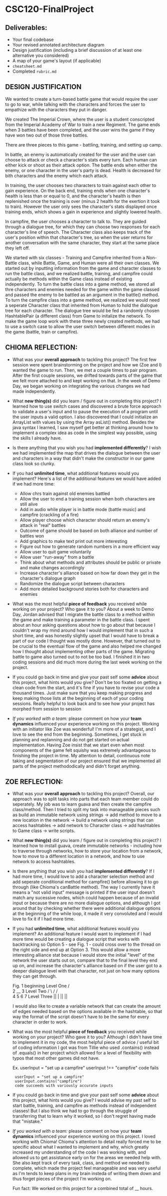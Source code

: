 # CSC120-FinalProject

## Deliverables:
 - Your final codebase
 - Your revised annotated architecture diagram
 - Design justification (including a brief discussion of at least one alternative you considered)
 - A map of your game's layout (if applicable)
 - `cheatsheet.md`
 - Completed `rubric.md`

## DESIGN JUSTIFICATION
We wanted to create a turn-based battle game that would require the user to go to war, while talking with the characters and forces the user to empathize with the characters they put in danger.

We created The Imperial Crown, where the user is a student conscripted from the Imperial Academy of War to train a new Regiment. The game ends when 3 battles have been completed, and the user wins the game if they have won two out of those three battles.

There are three pieces to this game - battling, training, and setting up camp.

In battle, an enemy is automatically created for the user and the user can choose to attack or check a character's stats every turn. Each human can either kick or shoot as their attack option. The battle ends when either the enemy, or one character in the user's party is dead. Health is decreased for bith characters and the enemy which each attack.

In training, the user chooses two characters to train against each other to gain experience. On the back end, training ends when one character's health is less than or equal to 0, and the character's health is then replenished once the training is over (minus 2 health for the exertion it took to train). However the user only sees the character's stats displayed once training ends, which shows a gain in experience and slightly lowered health.

In campfire, the user chooses a character to talk to. They are guided through a dialogue tree, for which they can choose two responses for each character's line of speech. The Character class also keeps track of the user's position within that character's tree, so when the user returns for another conversation with the same character, they start at the same place they left off.

We started with six classes - Training and Campfire inherited from a Non-Battle class, while Battle, Game, and Human were all their own classes. We started out by inputting information from the game and character classes to run the battle class, and we realized battle, training, and campfire could actually be methods within the Game class instead of existing independently. To turn the battle class into a game method, we stored all thre characters and enemies needed for the game within the game classed and passed the enemy to be battled as an argument in the battle() method. To turn the campfire class into a game method, we realized we would need a seperate Character class that inherited from Human to hold the dialogue tree for each character. The dialogue tree would be fed a randomly chosen HashtablePair (a different class) from Game to initalize the network. To make the game loop work with these three newly created methods, we had to use a switch case to allow the user switch between different modes in the game (battle, train or campfire).


## CHIOMA REFLECTION:
 - What was your **overall approach** to tackling this project?
 The first few session were spent brainstorming on the project and how we (Zoe and I) wanted the game to run. Then, we met a couple times to pair program. After the first couple sessions, we drifted towards parts of the game that we felt more attached to and kept working on that. In the week of Demo Day, we began working on integrating the various changes we had made independently.
 - What **new thing(s)** did you learn / figure out in completing this project?
 I learned how to use switch cases and discovered a brute force approach to validate a user's input and to pause the execution of a program until the user inputs a valid option. I also discovered that I could initialize an ArrayList with values by using the Array asList() method. Besides the java syntax I learned, I saw myself get better at thinking around how to implement a complex idea as code in the simplest way possible, using the skills I already have.
 - Is there anything that you wish you had **implemented differently**?
 I wish we had implemented the map that drives the dialogue between the user and characters in a way that didn't make the constructor in our game class look so clunky. 
 - If you had **unlimited time**, what additional features would you implement?
 Here's a list of the additional features we would have added if we had more time: 
    - Allow chrs train against old enemies battled
    - Allow the user to end a training session when both characters are still alive
    - Add in audio while player is in battle mode (battle music) and campfire (crackling of a fire)
    - Allow player choose which character should return an enemy's attack in "real" battles
    - Outcome of game should be based on both alliance and number of battles won
    - Add graphics to make text print out more interesting
    - Figure out how to generate random numbers in a more efficient way
    - Allow user to quit game voluntarily
    - Allow user "run-away" from a battle
    - Think about what methods and attributes should be public or private and make changes accordingly
    - Increase character's alliance based on how far down they get in the character's dialogue graph
    - Randomize the dialogue script between characters
    - Add more detailed background stories both for characters and enemies

 - What was the most helpful **piece of feedback** you received while working on your project? Who gave it to you?
About a week to Demo Day, Jordan advised that I migrate the battle class to a method within the game and make training a parameter in the battle class. I spent about an hour asking questions about how to go about that because I couldn't wrap my mind around how I would implement that in such a short time, and was honestly slightly upset that I would have to break a part of our code I thought was mostly done. However, that turned out to be crucial to the eventual flow of the game and also helped me changed how I thought about implementing other parts of the game. Migrating battle to game also turned out to not be too bad. I finished it in two coding sessions and did much more during the last week working on the project. 

 - If you could go back in time and give your past self some **advice** about this project, what hints would you give?
 Don't be too fixated on getting a clean code from the start, and it's fine if you have to revise your code a thousand times. Just make sure that you keep making progress and keep making those lists at the beginning of each of your coding sessions. Really helpful to look back and to see how your project has morphed from session to session
 - _If you worked with a team:_ please comment on how your **team dynamics** influenced your experience working on this project.
Working with an initiator like Zoe was wonderful! I'm more of a strategist, and I love to see the end from the beginning. Sometimes, I get stuck in planning and replanning and do not get started on actual implementation. Having Zoe insist that we start even when most components of the game felt squishy was extremely advantageous to finishing the project in time. My attention to detail, continuous note taking and segmentation of our project ensured that we implemented all parts of the project methododically and didn't forget anything.

## ZOE REFLECTION:
 - What was your **overall approach** to tackling this project?
    Overall, our approach was to split tasks into parts that each team member could do seperately. My job was to learn guava and then create the campfire class/method. Then I tried to split my task into manageable pieces such as build an immutable network using strings -> add method to move to a new location in the network -> build a network using strings that can access hashtables -> add network to Character class -> add hashtables to Game class -> write scripts.

 - What **new thing(s)** did you learn / figure out in completing this project?
    I learned how to install guava, create immutable networks - including how to traverse through networks, how to store your location from a network, how to move to a different location in a network, and how to use network to access hashtables.
    
 - Is there anything that you wish you had **implemented differently**?
    If I had more time, I would love to add a character selection method and add seperate conditional method for campfire() before allowing it to go through (like Chioma's canBattle method). The way I currently have it means a "not valid input" message is printed if the user input doesn't match any sucessive nodes, which could happen because of an invalid input or because there are no more dialogue options, and although I got around that by checking whether there were additional dialogue options at the beginning of the while loop, it made it very convoluted and I would love to fix it if I had more time.

 - If you had **unlimited time**, what additional features would you implement?
    An additional feature I would want to implement if I had more time would be creating a dialogue script that works with backtracking so Option 5 - see Fig. 1 - could cross over to the thread on the right side and end up at Option 3. This would allow a more interesting alliance stat because I would store the initial "level" of the network the user starts out on, compare that to the final level they end up on, and increase the character's alliance based on if the user got to a deeper dialogue level with that character, not just on how many options they can get through.

    Fig. 1
     beginning         Level One
       /    \
      2   __ 3         Level Two
     / \ /  / \
     4 5    6 7        Level Three
    || |   || ||

    I would also like to create a variable network that can create the amount of edges needed based on the options avaliable in the hashtable, so that way the format of the script doesn't have to be the same for every character in order to work.

 - What was the most helpful **piece of feedback** you received while working on your project? Who gave it to you?
    Although I didn't have time to implement it in my code, the most helpful piece of advice / useful bit of coding information I got was from Tillie who used .contains() instead of .equals() in her project which allowed for a level of flexibility with typos that most other games did not have.

    Ex. userInput = "set up a campfire"
        userInput !== "campfire"
        code fails

        userInput = "set up a campfire"
        userInput.contains("campfire")
        code succeeds with variously accurate inputs

 - If you could go back in time and give your past self some **advice** about this project, what hints would you give?
    I would advise my past self to start battle, training, and campfire as methods instead of independent classes! But I also think we had to go through the struggle of transferring that to learn why it worked, so I don't regret having made that "mistake."

 - _If you worked with a team:_ please comment on how your **team dynamics** influenced your experience working on this project.
    I loved working with Chioma! Chioma's attention to detail really forced me to be specific about what I wanted to implement and why, which greatly increased my understanding of the code I was working with, and allowed us to get assistance early on for the areas we needed help with. She also kept track of every task, class, and method we needed to complete, which made the project feel manageable and was very useful as I'm tends to keep plans in my brain insteda of writing them down and thus forget pieces of the project I'm working on.

    Fun fact: We worked on this project for a combined total of __ hours.